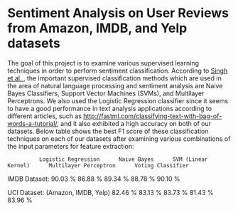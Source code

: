 # Sentiment Analysis on User Reviews from Amazon, IMDB, and Yelp datasets

The goal of this project is to examine various supervised learning techniques in order to perform sentiment
classification. According to <a href="https://pdfs.semanticscholar.org/75d9/d183fd2c2cf6e0f7a957b9cf4fca38ed3253.pdf"> Singh et al, </a>, the important supervised classification methods which are
used in the area of natural language processing and sentiment analysis are Naive Bayes Classifiers,
Support Vector Machines (SVMs), and Multilayer Perceptrons. We also used the Logistic Regression
classifier since it seems to have a good performance in text analysis applications according to different
articles, such as http://fastml.com/classifying-text-with-bag-of-words-a-tutorial/, and it also exhibited a high accuracy on both of our datasets. Below table shows the best F1 score of these classification techniques on each of our datasets after examining various combinations of the input parameters for feature extraction:

              Logistic Regression      Naive Bayes      SVM (Linear Kernel)      Multilayer Perceptron      Voting Classifier

IMDB Dataset:       90.03 %              86.88 %              89.34 %                   88.78 %                   90.10 %

UCI Dataset:
(Amazon, IMDB, Yelp)    82.46 %          83.13 %               83.73 %                  81.43 %                    83.96 %
